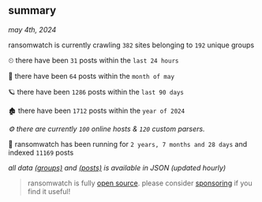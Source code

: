 
## summary
_may 4th, 2024_

ransomwatch is currently crawling `382` sites belonging to `192` unique groups

⏲ there have been `31` posts within the `last 24 hours`

🦈 there have been `64` posts within the `month of may`

🪐 there have been `1286` posts within the `last 90 days`

🏚 there have been `1712` posts within the `year of 2024`

_⚙️ there are currently `100` online hosts & `120` custom parsers._

🦕 ransomwatch has been running for `2 years, 7 months and 28 days` and indexed `11169` posts

_all data  [(groups)](http://ransomwhat.telemetry.ltd/groups) and [(posts)](http://ransomwhat.telemetry.ltd/posts) is available in JSON (updated hourly)_

> ransomwatch is fully [open source](https://github.com/joshhighet/ransomwatch#ransomwatch--). please consider [sponsoring](https://github.com/sponsors/joshhighet) if you find it useful!
